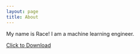 ```yaml
---
layout: page
title: About
---
```

My name is Race! I am a machine learning engineer.

<a href="Race_Peterson_Resume_SEPT_2022.pdf" download="download">Click to Download</a>